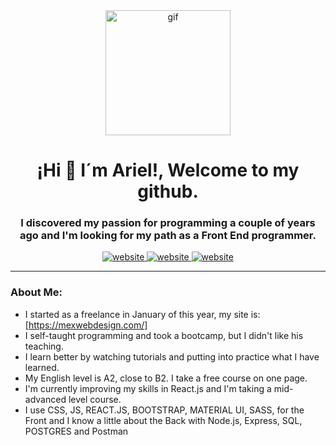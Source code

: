 <div id='header' align='center'>
  <img src='https://media1.giphy.com/media/zhJR6HbK4fthC/giphy.gif' width='200' alt='gif' />
  <h1 align='center'>¡Hi 👋 I´m Ariel!, Welcome to my github.</h1>
  <h3 align='center'>I discovered my passion for programming a couple of years ago and I'm looking for my path as a 
      Front End programmer.</h3>
</div>

<div class='bages' align='center'> 
  <a href='https://mexwebdesign.com/'>
    <img src='https://img.shields.io/website?label=Mexwebdesign.com&style=social&up_message=Go%21&url=https%3A%2F%2Fmexwebdesign.com%2F' alt='website'>
  </a>
  <a href='https://www.linkedin.com/in/ariel-f-78604898/'>
    <img src='https://img.shields.io/website?                                                                                                                                      color=blue&down_color=blue&down_message=Go%21&label=Linkedin&logo=Linkedin&logoColor=blue&url=https%3A%2F%2Fwww.linkedin.com%2Fin%2Fariel-f-78604898%2F'                     alt='website'>
  </a>
  <a href='[https://www.linkedin.com/in/ariel-f-78604898/](http://briefcase.mexwebdesign.com/)'>
    <img src='https://img.shields.io/website?label=Briefcase%20Front-End&up_color=orange&up_message=Go%21&url=http%3A%2F%2Fbriefcase.mexwebdesign.com%2F'                          alt='website'>
  </a>
</div>

--- 
### About Me:

- I started as a freelance in January of this year, my site is: [https://mexwebdesign.com/]
- I self-taught programming and took a bootcamp, but I didn't like his teaching.
- I learn better by watching tutorials and putting into practice what I have learned.
- My English level is A2, close to B2. I take a free course on one page.
- I'm currently improving my skills in React.js and I'm taking a mid-advanced level course.
- I use CSS, JS, REACT.JS, BOOTSTRAP, MATERIAL UI, SASS, for the Front and I know a little about the Back with Node.js, Express, SQL, POSTGRES and Postman

